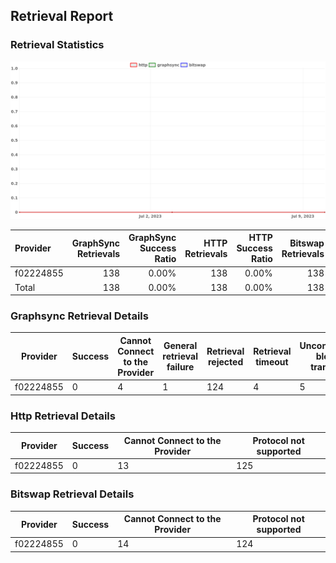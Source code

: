 ## Retrieval Report
### Retrieval Statistics
<img src="https://raw.githubusercontent.com/data-preservation-programs/filplus-checker-assets/main/filecoin-project/filecoin-plus-large-datasets/issues/1727/1688965070576.png"/>

| Provider  | GraphSync Retrievals | GraphSync Success Ratio | HTTP Retrievals | HTTP Success Ratio | Bitswap Retrievals | Bitswap Success Ratio |
| :-------- | -------------------: | ----------------------: | --------------: | -----------------: | -----------------: | --------------------: |
| f02224855 |                  138 |                   0.00% |             138 |              0.00% |                138 |                 0.00% |
| Total     |                  138 |                   0.00% |             138 |              0.00% |                138 |                 0.00% |

### Graphsync Retrieval Details
| Provider  | Success | Cannot Connect to the Provider | General retrieval failure | Retrieval rejected | Retrieval timeout | Unconfirmed block transfer |
| --------- | ------- | ------------------------------ | ------------------------- | ------------------ | ----------------- | -------------------------- |
| f02224855 | 0       | 4                              | 1                         | 124                | 4                 | 5                          |

### Http Retrieval Details
| Provider  | Success | Cannot Connect to the Provider | Protocol not supported |
| --------- | ------- | ------------------------------ | ---------------------- |
| f02224855 | 0       | 13                             | 125                    |

### Bitswap Retrieval Details
| Provider  | Success | Cannot Connect to the Provider | Protocol not supported |
| --------- | ------- | ------------------------------ | ---------------------- |
| f02224855 | 0       | 14                             | 124                    |
